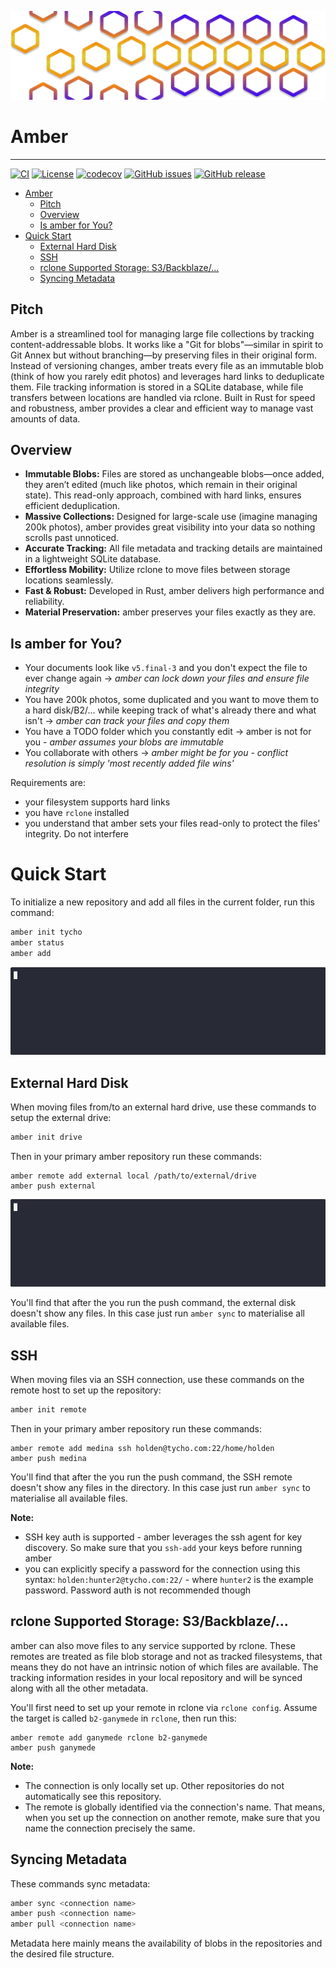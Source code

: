 ![img.png](docs/res/logo.png)

# Amber

----

[![CI](https://github.com/ReSqAr/amber/actions/workflows/ci.yaml/badge.svg)](https://github.com/ReSqAr/amber/actions)
[![License](https://img.shields.io/github/license/ReSqAr/amber.svg)](LICENSE)
[![codecov](https://codecov.io/gh/ReSqAr/amber/branch/main/graph/badge.svg)](https://codecov.io/gh/ReSqAr/amber)
[![GitHub issues](https://img.shields.io/github/issues/ReSqAr/amber.svg)](https://github.com/ReSqAr/amber/issues)
[![GitHub release](https://img.shields.io/github/release/ReSqAr/amber.svg)](https://github.com/ReSqAr/amber/releases)


<!-- TOC -->
* [Amber](#amber)
  * [Pitch](#pitch)
  * [Overview](#overview)
  * [Is amber for You?](#is-amber-for-you)
* [Quick Start](#quick-start)
  * [External Hard Disk](#external-hard-disk)
  * [SSH](#ssh)
  * [rclone Supported Storage: S3/Backblaze/...](#rclone-supported-storage-s3backblaze)
  * [Syncing Metadata](#syncing-metadata)
<!-- TOC -->

## Pitch

Amber is a streamlined tool for managing large file collections by tracking content-addressable blobs.
It works like a "Git for blobs"—similar in spirit to Git Annex but without branching—by preserving files in their original form.
Instead of versioning changes, amber treats every file as an immutable blob (think of how you rarely edit photos) and leverages hard links to deduplicate them.
File tracking information is stored in a SQLite database, while file transfers between locations are handled via rclone.
Built in Rust for speed and robustness, amber provides a clear and efficient way to manage vast amounts of data.

## Overview

- **Immutable Blobs:** Files are stored as unchangeable blobs—once added, they aren’t edited (much like photos, which remain in their original state). This read-only approach, combined with hard links, ensures efficient deduplication.
- **Massive Collections:** Designed for large-scale use (imagine managing 200k photos), amber provides great visibility into your data so nothing scrolls past unnoticed.
- **Accurate Tracking:** All file metadata and tracking details are maintained in a lightweight SQLite database.
- **Effortless Mobility:** Utilize rclone to move files between storage locations seamlessly.
- **Fast & Robust:** Developed in Rust, amber delivers high performance and reliability.
- **Material Preservation:** amber preserves your files exactly as they are.

## Is amber for You?

- Your documents look like `v5.final-3` and you don't expect the file to ever change again → _amber can lock down your files and ensure file integrity_
- You have 200k photos, some duplicated and you want to move them to a hard disk/B2/... while keeping track of what's already there and what isn't → _amber can track your files and copy them_
- You have a TODO folder which you constantly edit → amber is not for you - _amber assumes your blobs are immutable_
- You collaborate with others → _amber might be for you - conflict resolution is simply 'most recently added file wins'_

Requirements are:
- your filesystem supports hard links
- you have `rclone` installed
- you understand that amber sets your files read-only to protect the files' integrity. Do not interfere  

# Quick Start

To initialize a new repository and add all files in the current folder,
run this command:

```bash
amber init tycho
amber status
amber add
```
![get_started.gif](docs/res/get_started.gif)


## External Hard Disk

When moving files from/to an external hard drive,
use these commands to setup the external drive:
```bash
amber init drive
```

Then in your primary amber repository run these commands:
```
amber remote add external local /path/to/external/drive
amber push external
```
![external_drive.gif](docs/res/external_drive.gif)

You'll find that after the you run the push command,
the external disk doesn't show any files.
In this case just run `amber sync` to materialise all available files.

## SSH

When moving files via an SSH connection,
use these commands on the remote host to set up the repository:
```bash
amber init remote
```

Then in your primary amber repository run these commands:
```
amber remote add medina ssh holden@tycho.com:22/home/holden 
amber push medina
```

You'll find that after the you run the push command,
the SSH remote doesn't show any files in the directory.
In this case just run `amber sync` to materialise all available files.

**Note:**

- SSH key auth is supported - amber leverages the ssh agent for key discovery.
So make sure that you `ssh-add` your keys before running amber
- you can explicitly specify a password for the connection using this syntax:
`holden:hunter2@tycho.com:22/` - where `hunter2` is the example password.
Password auth is not recommended though


## rclone Supported Storage: S3/Backblaze/...

amber can also move files to any service supported by rclone.
These remotes are treated as file blob storage and not as tracked filesystems,
that means they do not have an intrinsic notion of which files are available.
The tracking information resides in your local repository and will be synced along with all the other metadata.

You'll first need to set up your remote in rclone via `rclone config`.
Assume the target is called `b2-ganymede` in `rclone`, then run this:

```
amber remote add ganymede rclone b2-ganymede 
amber push ganymede
```

**Note:**

- The connection is only locally set up. Other repositories do not automatically see this repository.
- The remote is globally identified via the connection's name.
That means, when you set up the connection on another remote,
make sure that you name the connection precisely the same.


## Syncing Metadata

These commands sync metadata:
```bash
amber sync <connection name>
amber push <connection name>
amber pull <connection name>
```

Metadata here mainly means the availability of blobs in the repositories and the desired file structure.


